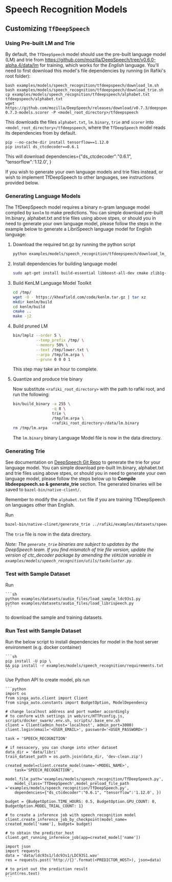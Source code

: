 # Speech Recognition Models

## Customizing `TfDeepSpeech`

### Using Pre-built LM and Trie

By default, the `TfDeepSpeech` model should use the pre-built language model (LM) and trie from https://github.com/mozilla/DeepSpeech/tree/v0.6.0-alpha.4/data/lm for training,
which works for the *English* language. You'll need to first download this model's file dependencies by running (in Rafiki's root folder):
    
```
bash examples/models/speech_recognition/tfdeepspeech/download_lm.sh
bash examples/models/speech_recognition/tfdeepspeech/download_trie.sh
cp examples/models/speech_recognition/tfdeepspeech/alphabet.txt tfdeepspeech/alphabet.txt
wget https://github.com/mozilla/DeepSpeech/releases/download/v0.7.3/deepspeech-0.7.3-models.scorer -P <model_root_directory>/tfdeepspeech
```

This downloads the files `alphabet.txt`, `lm.binary`, `trie` and `scorer` into `<model_root_directory>/tfdeepspeech`, where the `TfDeepSpeech` model reads its dependencies from by default.

```
pip --no-cache-dir install tensorflow==1.12.0
pip install ds_ctcdecoder==0.6.1
```
This will download dependencies={"ds_ctcdecoder":"0.6.1", "tensorflow":'1.12.0', }

If you wish to generate your own language models and trie files instead, or wish to implement TfDeepSpeech to other languages, see instructions provided below.

### Generating Language Models

The TfDeepSpeech model requires a binary n-gram language model compiled by `kenlm` to make predictions. You can simple download pre-built lm.binary, alphabet.txt and trie files using above stpes, or should you in need to generate your own language model, please follow the steps in the example below to generate a LibriSpeech language model for English language:

1. Download the required txt.gz by running the python script

    ```sh 
    python examples/models/speech_recognition/tfdeepspeech/download_lm_txt.py
    ```

1. Install dependencies for building language model

    ```sh
    sudo apt-get install build-essential libboost-all-dev cmake zlib1g-dev libbz2-dev liblzma-dev
    ```

2. Build KenLM Language Model Toolkit

    ```sh
    cd /tmp/
    wget -O - https://kheafield.com/code/kenlm.tar.gz | tar xz
    mkdir kenlm/build
    cd kenlm/build
    cmake ..
    make -j2
    ```
3. Build pruned LM

    ```sh
    bin/lmplz --order 5 \
              --temp_prefix /tmp/ \
              --memory 50% \
              --text /tmp/lower.txt \
              --arpa /tmp/lm.arpa \
              --prune 0 0 0 1
    ```
    This step may take an hour to complete.
    
4. Quantize and produce trie binary

    Now substitute `<rafiki_root_directory>` with the path to rafiki root, and run the following:

    ```sh
    bin/build_binary -a 255 \
                     -q 8 \
                     trie \
                     /tmp/lm.arpa \
                     <rafiki_root_directory>/data/lm.binary
    rm /tmp/lm.arpa
    ```
    The `lm.binary` binary Language Model file is now in the data directory.
    
### Generating Trie 

See documentation on [DeepSpeech Git Repo](https://github.com/mozilla/DeepSpeech/tree/master/native_client) to generate the trie for your language model. You can simple download pre-built lm.binary, alphabet.txt and trie files using above stpes, or should you in need to generate your own language model, please follow the steps below up to **Compile libdeepspeech.so & generate_trie** section. The generated binaries will be saved to `bazel-bin/native-client/`.

Remember to modify the `alphabet.txt` file if you are training TfDeepSpeech on languages other than English.

Run

```sh
bazel-bin/native-clinet/generate_trie ../rafiki/examples/datasets/speech_recognition/alphabet.txt ../rafiki/data/lm.binary ../rafiki/data/trie
```

The `trie` file is now in the data directory.

*Note: The `generate_trie` binaries are subject to updates by the DeepSpeech team. If you find mismatch of trie file version, update the version of ctc_decoder package by amending the `VERSION` variable in `examples/models/speech_recognition/utils/taskcluster.py`.*


### Test with Sample Dataset

Run

    ```sh
    python examples/datasets/audio_files/load_sample_ldc93s1.py
    python examples/datasets/audio_files/load_librispeech.py 
    ```
to download the sample and training datasets.

### Run Test with Sample Dataset

Run the below script to install dependencies for model in the host server environment (e.g. docker container)

    ```sh
    pip install -U pip \
    && pip install -r examples/models/speech_recognition/requirements.txt
    ```

Use Python API to create model, pls run

    ```python
    import os
    from singa_auto.client import Client
    from singa_auto.constants import BudgetOption, ModelDependency
    
    # change localhost address and port number accordingly 
    # to conform with settings in web/src/HTTPconfig.js, scripts/docker_swarm/.env.sh, scripts/.base_env.sh
    client = Client(admin_host='localhost', admin_port=3000) 
    client.login(email='<USER_EMAIL>', password='<USER_PASSWORD>')

    task = 'SPEECH_RECOGNITION'
    
    # if nessacery, you can change into other dataset
    data_dir = 'data/libri'
    train_dataset_path = os.path.join(data_dir, 'dev-clean.zip') 
    
    created_model=client.create_model(name='<MODEL_NAME>',
        task='SPEECH_RECOGNITION',
        model_file_path='examples/models/speech_recognition/TfDeepSpeech.py',
        model_class='TfDeepSpeech',model_preload_file_path ='examples/models/speech_recognition/TfDeepSpeech.py',
        dependencies={"ds_ctcdecoder":"0.6.1", "tensorflow":'1.12.0', })

    budget = {BudgetOption.TIME_HOURS: 0.5, BudgetOption.GPU_COUNT: 0, BudgetOption.MODEL_TRIAL_COUNT: 1}
    
    # to create a inference job with speech_recognition model
    client.create_inference_job_by_checkpoint(model_name= created_model['name'], budget= budget)
    
    # to obtain the predictor_host
    client.get_running_inference_job(app=created_model['name'])
    
    import json
    import requests
    data = 'data/ldc93s1/ldc93s1/LDC93S1.wav'
    res = requests.post('http://{}'.format(<PREDICTOR_HOST>), json=data)
    
    # to print out the prediction result
    print(res.text)
    ```
